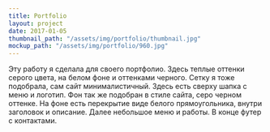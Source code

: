 ```yaml
---
title: Portfolio
layout: project
date: 2017-01-05
thumbnail_path: "/assets/img/portfolio/thumbnail.jpg"
mockup_path: "/assets/img/portfolio/960.jpg"
---
```


Эту работу я сделала для своего портфолио. Здесь теплые оттенки серого цвета, на белом фоне и оттенками черного. Сетку я тоже подобрала, сам сайт минималистичный. Здесь есть сверху шапка с меню и  логотип. Фон так же подобран в стиле сайта, серо черном оттенке. На фоне есть перекрытие  виде белого прямоугольника, внутри заголовок и описание. Далее небольшое меню и работы. В конце футер с контактами.
